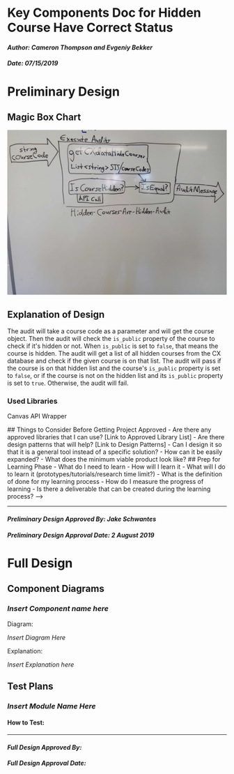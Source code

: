 # Key Components Doc for Hidden Course Have Correct Status
#### *Author: Cameron Thompson and Evgeniy Bekker*
#### *Date: 07/15/2019*

# Preliminary Design

## Magic Box Chart

![Magic box for: hidden courses have correct status audit](images/magic-box.jpg)

<!-- Think through the process as much as makes sense, and then create a magic box chart with the whiteboard and place it here. -->

## Explanation of Design
The audit will take a course code as a parameter and will get the course object. Then the audit will check the `is_public` property of the course to check if it's hidden or not. When `is_public` is set to `false`, that means the course is hidden. The audit will get a list of all hidden courses from the CX database and check if the given course is on that list. The audit will pass if the course is on that hidden list and the course's `is_public` property is set to `false`, or if the course is not on the hidden list and its `is_public` property is set to `true`. Otherwise, the audit will fail.


### Used Libraries
Canvas API Wrapper

<!-->
## Things to Consider Before Getting Project Approved
- Are there any approved libraries that I can use? [Link to Approved Library List]
- Are there design patterns that will help?  [Link to Design Patterns]
- Can I design it so that it is a general tool instead of a specific solution?
- How can it be easily expanded?
- What does the minimum viable product look like?
## Prep for Learning Phase
- What do I need to learn
- How will I learn it
- What will I do to learn it (prototypes/tutorials/research time limit?)
- What is the definition of done for my learning process
- How do I measure the progress of learning
- Is there a deliverable that can be created during the learning process?
-->
-----

#### *Preliminary Design Approved By: Jake Schwantes* 
#### *Preliminary Design Approval Date: 2 August 2019*

# Full Design

## Component Diagrams
<!-- Diagrams and companion explanations for all Key Components.
These would include information about inputs, outputs, and what a function does for every major function. -->

<!-- For each component, the following template will be followed: (In other words, the template below will repeat for each component)-->

### *Insert Component name here*

Diagram:

*Insert Diagram Here*

Explanation:

*Insert Explanation here*

<!-- For a future release:
## Test Plans
For each major function the test plan template will be as follows (in other words the template below will repeat for each test) 
### *Insert name of component here (e.g. convertIdToCourseObject function)*
#### Test 1: *Insert Test name here*
Summary: 
 *Insert Test Summary Here*
 Type: *Insert Type here (Unit Test, Manual Test, Selenium/Puppeteer test (Overkill?))* 
Procedure:
1. *Insert Steps here*
1. *and here*
1. *and here*
Expected Outcome:
*Insert Expected Outcome here*
-->

## Test Plans

### *Insert Module Name Here*
#### How to Test:





-----

#### *Full Design Approved By:* 
#### *Full Design Approval Date:*


<!-- Diagram Types:
 - Data Flow (I think this will be the most popular)
 - Structure Charts (This is really good for showing input and output of every function)
 - UML Class Diagram (a must for object oriented projects) -->


